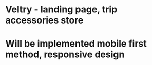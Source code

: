 # Veltry - landing page, trip accessories store
# Will be implemented mobile first method, responsive design